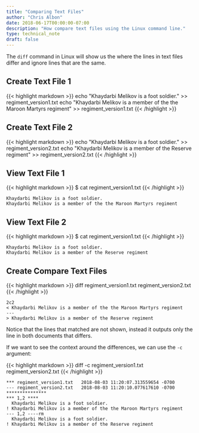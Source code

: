 ```yaml
---
title: "Comparing Text Files"
author: "Chris Albon"
date: 2018-06-17T00:00:00-07:00
description: "How compare text files using the Linux command line."
type: technical_note
draft: false
---
```


The `diff` command in Linux will show us the where the lines in text files differ and ignore lines that are the same.

## Create Text File 1

{{< highlight markdown >}}
echo "Khaydarbi Melikov is a foot soldier." >> regiment_version1.txt
echo "Khaydarbi Melikov is a member of the the Maroon Martyrs regiment" >> regiment_version1.txt
{{< /highlight >}}

## Create Text File 2 

{{< highlight markdown >}}
echo "Khaydarbi Melikov is a foot soldier." >> regiment_version2.txt
echo "Khaydarbi Melikov is a member of the Reserve regiment" >> regiment_version2.txt
{{< /highlight >}}

## View Text File 1 

{{< highlight markdown >}}
$ cat regiment_version1.txt
{{< /highlight >}}
```
Khaydarbi Melikov is a foot soldier.
Khaydarbi Melikov is a member of the the Maroon Martyrs regiment
```

## View Text File 2

{{< highlight markdown >}}
$ cat regiment_version1.txt
{{< /highlight >}}
```
Khaydarbi Melikov is a foot soldier.
Khaydarbi Melikov is a member of the Reserve regiment
```

## Create Compare Text Files

{{< highlight markdown >}}
diff regiment_version1.txt regiment_version2.txt
{{< /highlight >}}
```
2c2
< Khaydarbi Melikov is a member of the the Maroon Martyrs regiment
---
> Khaydarbi Melikov is a member of the Reserve regiment
```

Notice that the lines that matched are not shown, instead it outputs only the line in both documents that differs.

If we want to see the context around the differences, we can use the `-c` argument:

{{< highlight markdown >}}
diff -c regiment_version1.txt regiment_version2.txt
{{< /highlight >}}
```
*** regiment_version1.txt	2018-08-03 11:20:07.313559654 -0700
--- regiment_version2.txt	2018-08-03 11:20:10.077617610 -0700
***************
*** 1,2 ****
  Khaydarbi Melikov is a foot soldier.
! Khaydarbi Melikov is a member of the the Maroon Martyrs regiment
--- 1,2 ----rm
  Khaydarbi Melikov is a foot soldier.
! Khaydarbi Melikov is a member of the Reserve regiment
```